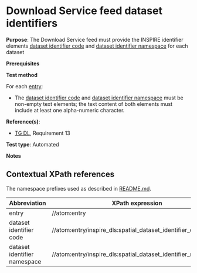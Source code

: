 # Download Service feed dataset identifiers

**Purpose**: The Download Service feed must provide the INSPIRE identifier elements [dataset identifier code](#datasetidentifiercode) and [dataset identifier namespace](#datasetidentifiernamespace) for each dataset

**Prerequisites**

**Test method**

For each [entry](#entry):

* The [dataset identifier code](#datasetidentifiercode) and [dataset identifier namespace](#datasetidentifiernamespace) must be non-empty text elements; the text content of both elements must include at least one alpha-numeric character.

**Reference(s)**:

* [TG DL](./README.md#ref_TG_DL), Requirement 13

**Test type**: Automated

**Notes**

## Contextual XPath references

The namespace prefixes used as described in [README.md](./README.md#namespaces).

Abbreviation                                               |  XPath expression
---------------------------------------------------------- | -------------------------------------------------------------------------
entry <a name="entry"></a> | //atom:entry
dataset identifier code <a name="datasetidentifiercode"></a> | //atom:entry/inspire_dls:spatial_dataset_identifier_code
dataset identifier namespace <a name="datasetidentifiernamespace"></a> | //atom:entry/inspire_dls:spatial_dataset_identifier_namespace
